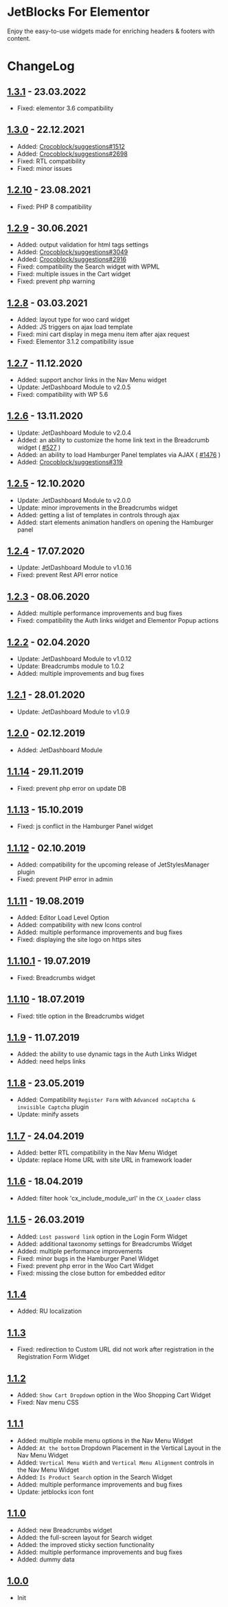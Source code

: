 # JetBlocks For Elementor

Enjoy the easy-to-use widgets made for enriching headers & footers with content.

# ChangeLog

## [1.3.1](https://github.com/ZemezLab/jet-blocks/releases/tag/1.3.1) - 23.03.2022
* Fixed: elementor 3.6 compatibility

## [1.3.0](https://github.com/ZemezLab/jet-blocks/releases/tag/1.3.0) - 22.12.2021
* Added: [Crocoblock/suggestions#1512](https://github.com/Crocoblock/suggestions/issues/1512)
* Added: [Crocoblock/suggestions#2698](https://github.com/Crocoblock/suggestions/issues/2698)
* Fixed: RTL compatibility
* Fixed: minor issues

## [1.2.10](https://github.com/ZemezLab/jet-blocks/releases/tag/1.2.10) - 23.08.2021
* Fixed: PHP 8 compatibility

## [1.2.9](https://github.com/ZemezLab/jet-blocks/releases/tag/1.2.9) - 30.06.2021
* Added: output validation for html tags settings
* Added: [Crocoblock/suggestions#3049](https://github.com/Crocoblock/suggestions/issues/3049)
* Added: [Crocoblock/suggestions#2916](https://github.com/Crocoblock/suggestions/issues/2916)
* Fixed: compatibility the Search widget with WPML
* Fixed: multiple issues in the Cart widget
* Fixed: prevent php warning

## [1.2.8](https://github.com/ZemezLab/jet-blocks/releases/tag/1.2.8) - 03.03.2021
* Added: layout type for woo card widget
* Added: JS triggers on ajax load template
* Fixed: mini cart display in mega menu item after ajax request
* Fixed: Elementor 3.1.2 compatibility issue

## [1.2.7](https://github.com/ZemezLab/jet-blocks/releases/tag/1.2.7) - 11.12.2020
* Added: support anchor links in the Nav Menu widget
* Update: JetDashboard Module to v2.0.5
* Fixed: compatibility with WP 5.6

## [1.2.6](https://github.com/ZemezLab/jet-blocks/releases/tag/1.2.6) - 13.11.2020
* Update: JetDashboard Module to v2.0.4
* Added: an ability to customize the home link text in the Breadcrumb widget ( [#527](https://github.com/Crocoblock/suggestions/issues/527) )
* Added: an ability to load Hamburger Panel templates via AJAX ( [#1476](https://github.com/Crocoblock/suggestions/issues/1476) )
* Added: [Crocoblock/suggestions#319](https://github.com/Crocoblock/suggestions/issues/319)

## [1.2.5](https://github.com/ZemezLab/jet-blocks/releases/tag/1.2.5) - 12.10.2020
* Update: JetDashboard Module to v2.0.0
* Update: minor improvements in the Breadcrumbs widget
* Added: getting a list of templates in controls through ajax
* Added: start elements animation handlers on opening the Hamburger panel

## [1.2.4](https://github.com/ZemezLab/jet-blocks/releases/tag/1.2.4) - 17.07.2020
* Update: JetDashboard Module to v1.0.16
* Fixed: prevent Rest API error notice

## [1.2.3](https://github.com/ZemezLab/jet-blocks/releases/tag/1.2.3) - 08.06.2020
* Added: multiple performance improvements and bug fixes
* Fixed: compatibility the Auth links widget and Elementor Popup actions

## [1.2.2](https://github.com/ZemezLab/jet-blocks/releases/tag/1.2.2) - 02.04.2020
* Update: JetDashboard Module to v1.0.12
* Update: Breadcrumbs module to 1.0.2
* Added: multiple improvements and bug fixes

## [1.2.1](https://github.com/ZemezLab/jet-blocks/releases/tag/1.2.1) - 28.01.2020
* Update: JetDashboard Module to v1.0.9

## [1.2.0](https://github.com/ZemezLab/jet-blocks/releases/tag/1.2.0) - 02.12.2019
* Added: JetDashboard Module

## [1.1.14](https://github.com/ZemezLab/jet-blocks/releases/tag/1.1.14) - 29.11.2019
* Fixed: prevent php error on update DB

## [1.1.13](https://github.com/ZemezLab/jet-blocks/releases/tag/1.1.13) - 15.10.2019
* Fixed: js conflict in the Hamburger Panel widget

## [1.1.12](https://github.com/ZemezLab/jet-blocks/releases/tag/1.1.12) - 02.10.2019
* Added: compatibility for the upcoming release of JetStylesManager plugin
* Fixed: prevent PHP error in admin

## [1.1.11](https://github.com/ZemezLab/jet-blocks/releases/tag/1.1.11) - 19.08.2019
* Added: Editor Load Level Option
* Added: compatibility with new Icons control
* Added: multiple performance improvements and bug fixes
* Fixed: displaying the site logo on https sites

## [1.1.10.1](https://github.com/ZemezLab/jet-blocks/releases/tag/1.1.10.1) - 19.07.2019
* Fixed: Breadcrumbs widget

## [1.1.10](https://github.com/ZemezLab/jet-blocks/releases/tag/1.1.10) - 18.07.2019
* Fixed: title option in the Breadcrumbs widget

## [1.1.9](https://github.com/ZemezLab/jet-blocks/releases/tag/1.1.9) - 11.07.2019
* Added: the ability to use dynamic tags in the Auth Links Widget
* Added: need helps links

## [1.1.8](https://github.com/ZemezLab/jet-blocks/releases/tag/1.1.8) - 23.05.2019
* Added: Compatibility `Register Form` with `Advanced noCaptcha & invisible Captcha` plugin
* Update: minify assets

## [1.1.7](https://github.com/ZemezLab/jet-blocks/releases/tag/1.1.7) - 24.04.2019
* Added: better RTL compatibility in the Nav Menu Widget
* Update: replace Home URL with site URL in framework loader

## [1.1.6](https://github.com/ZemezLab/jet-blocks/releases/tag/1.1.6) - 18.04.2019
* Added: filter hook 'cx_include_module_url' in the `CX_Loader` class

## [1.1.5](https://github.com/ZemezLab/jet-blocks/releases/tag/1.1.5) - 26.03.2019
* Added: `Lost password link` option in the Login Form Widget
* Added: additional taxonomy settings for Breadcrumbs Widget
* Added: multiple performance improvements
* Fixed: minor bugs in the Hamburger Panel Widget
* Fixed: prevent php error in the Woo Cart Widget
* Fixed: missing the close button for embedded editor

## [1.1.4](https://github.com/ZemezLab/jet-blocks/releases/tag/1.1.4)
* Added: RU localization

## [1.1.3](https://github.com/ZemezLab/jet-blocks/releases/tag/1.1.3)
* Fixed: redirection to Custom URL did not work after registration in the Registration Form Widget

## [1.1.2](https://github.com/ZemezLab/jet-blocks/releases/tag/1.1.2)
* Added: `Show Cart Dropdown` option in the Woo Shopping Cart Widget
* Fixed: Nav menu CSS

## [1.1.1](https://github.com/ZemezLab/jet-blocks/releases/tag/1.1.1)

* Added: multiple mobile menu options in the Nav Menu Widget
* Added: `At the bottom` Dropdown Placement in the Vertical Layout in the Nav Menu Widget
* Added: `Vertical Menu Width` and `Vertical Menu Alignment` controls in the Nav Menu Widget
* Added: `Is Product Search` option in the Search Widget
* Added: multiple performance improvements and bug fixes
* Update: jetblocks icon font

## [1.1.0](https://github.com/ZemezLab/jet-blocks/releases/tag/1.1.0)

* Added: new Breadcrumbs widget
* Added: the full-screen layout for Search widget
* Added: the improved sticky section functionality
* Added: multiple performance improvements and bug fixes
* Added: dummy data

## [1.0.0](https://github.com/ZemezLab/jet-blocks/releases/tag/1.0.0)

* Init
